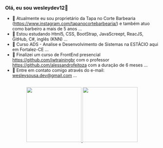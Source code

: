### Olá, eu sou wesleydev12👋


- 🔭 Atualmente eu sou proprietário da Tapa no Corte Barbearia (https://www.instagram.com/tapanocortebarbearia/) e também atuo como barbeiro a mais de 5 anos ...
- 🌱 Estou estudando Html5, CSS, BootStrap, JavaScreept, ReacJS, GitHub, C#, inglês (KNN) ...
- 👯 Curso ADS - Analise e Desenvolvimento de Sistemas na ESTÁCIO aqui em Fortalez-CE ...
- 🤔 Finalizei um curso de FrontEnd presencial https://github.com/iwtrainingbr com o professor https://github.com/alessandrofeitoza com a duração de 6 meses ...
- 💬 Entre em contato comigo através do e-mail: wesleysousa.dev@gmail.com ...

##

 <div align="center">
    <a href="https://github.com/wesleydev12">
    <img height="180em" src="https://github-readme-stats.vercel.app/api?       username=wesleydev12&show_icons=true&theme=dark&include_all_commits=true&count_private=true"/>
    <img height="180em" src="https://github-readme-stats.vercel.app/api/top-langs/?username=wesleydev12&layout=compact&langs_count=7&theme=dark"/>
  </div>
